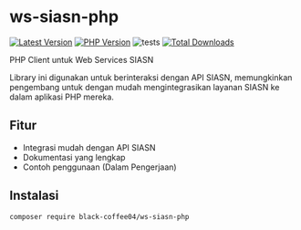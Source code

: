 # ws-siasn-php

<!-- BADGES_START -->
[![Latest Version][badge-release]][packagist]
[![PHP Version][badge-php]][php]
![tests](https://github.com/black-coffee04/ws-siasn-php/workflows/tests/badge.svg)
[![Total Downloads][badge-downloads]][downloads]

[badge-release]: https://img.shields.io/packagist/v/black-coffee04/ws-siasn-php.svg?style=flat-square&label=release
[badge-php]: https://img.shields.io/packagist/php-v/black-coffee04/ws-siasn-php.svg?style=flat-square
[badge-downloads]: https://img.shields.io/packagist/dt/black-coffee04/ws-siasn-php.svg?style=flat-square&colorB=mediumvioletred

[packagist]: https://packagist.org/packages/black-coffee04/ws-siasn-php
[php]: https://php.net
[downloads]: https://packagist.org/packages/black-coffee04/ws-siasn-php
<!-- BADGES_END -->

PHP Client untuk Web Services SIASN

Library ini digunakan untuk berinteraksi dengan API SIASN, memungkinkan pengembang untuk dengan mudah mengintegrasikan layanan SIASN ke dalam aplikasi PHP mereka.

## Fitur
- Integrasi mudah dengan API SIASN
- Dokumentasi yang lengkap
- Contoh penggunaan (Dalam Pengerjaan)

## Instalasi
```bash
composer require black-coffee04/ws-siasn-php
